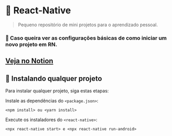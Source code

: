 # :iphone: React-Native

> Pequeno repositório de mini projetos para o aprendizado pessoal.

### :hammer: Caso queira ver as configurações básicas de como iniciar um novo projeto em RN.
## [Veja no Notion](https://www.notion.so/React-Native-019ec4d5a5cc4432972b26e8b588b57a)

## 🚀 Instalando qualquer projeto

Para instalar qualquer projeto, siga estas etapas:

Instale as dependências do `<package.json>`:
```
<npm install> ou <yarn install>
```

Execute os instaladores do `<react-native>`:
```
<npx react-native start> e <npx react-native run-android>
```

